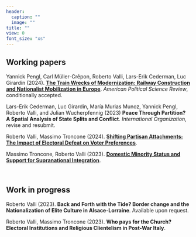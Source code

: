 ```yaml
---
header:
  caption: ""
  image: ""
title: ""
view: 0
font_size: "xs"
---
```


## Working papers

Yannick Pengl, Carl Müller-Crêpon, Roberto Valli, Lars-Erik Cederman, Luc Girardin (2024). **[The Train Wrecks of Modernization: Railway Construction and Nationalist Mobilization in Europe](/files/train_wrecks_2023.pdf)**. _American Political Science Review_, conditionally accepted.

Lars-Erik Cederman, Luc Girardin, María Murias Munoz, Yannick Pengl, Roberto Valli, and Julian Wucherpfennig (2023) **Peace Through Partition? A Spatial Analysis of State Splits and Conflict**. _International Organization_, revise and resubmit.

Roberto Valli, Massimo Troncone (2024). **[Shifting Partisan Attachments: The Impact of Electoral Defeat on Voter Preferences](https://doi.org/10.31219/osf.io/rz4tu)**. 
  
Massimo Troncone, Roberto Valli (2023). **[Domestic Minority Status and Support for Supranational Integration](https://doi.org/10.31219/osf.io/3zhtg)**.

&nbsp;

## Work in progress

<!-- [Geopolitical Competition and Cultural Nationalism](/repo_ignore/war_nationalism/) -->
 Roberto Valli (2023). **Back and Forth with the Tide? Border change and the Nationalization of Elite Culture in Alsace-Lorraine**. Available upon request.

<!-- [Jumping Ship or on the Bandwagon? The Effect of Electoral Defeat on Party Preferences](/repo_ignore/polls_support/) -->
 Roberto Valli, Massimo Troncone (2023). **Who pays for the Church? Electoral Institutions and Religious Clientelism in Post-War Italy**.

<!--[State-Building and Minority Nationalist Publications](/repo_ignore/railways_cultural/) -->
<!-- **State-Building and Minority Nationalist Publications** 
 with Carl Müller-Crepon [&#128279;](https://carlmueller-crepon.org/), Maria Munoz Murias [&#128279;](https://icr.ethz.ch/people/munoz/) and Yannick Pengl [&#128279;](https://yannickpengl.com/) -->